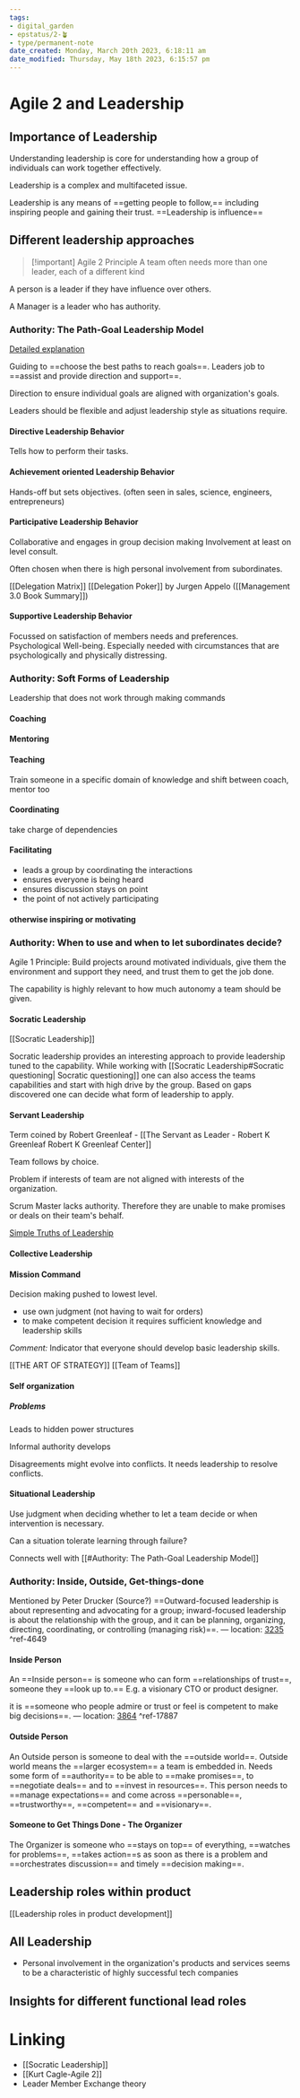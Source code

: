 ```yaml
---
tags: 
- digital_garden
- epstatus/2-🪴
- type/permanent-note
date_created: Monday, March 20th 2023, 6:18:11 am
date_modified: Thursday, May 18th 2023, 6:15:57 pm
---
```

# Agile 2 and Leadership
## Importance of Leadership
Understanding leadership is core for understanding how a group of individuals can work together effectively.

Leadership is a complex and multifaceted issue. 

Leadership is any means of ==getting people to follow,== including inspiring people and gaining their trust. ==Leadership is influence==


## Different leadership approaches
> [!important] Agile 2 Principle
> A team often needs more than one leader, each of a different kind
> 

A person is a leader if they have influence over others.

A Manager is a leader who has authority.

### Authority: The Path-Goal Leadership Model
[Detailed explanation](https://en.wikipedia.org/wiki/Path%E2%80%93goal_theory)

Guiding to ==choose the best paths to reach goals==. Leaders job to ==assist and provide direction and support==. 

Direction to ensure individual goals are aligned with organization's goals. 

Leaders should be flexible and adjust leadership style as situations require.

#### Directive Leadership Behavior
Tells how to perform their tasks.

#### Achievement oriented Leadership Behavior
Hands-off but sets objectives. (often seen in sales, science, engineers, entrepreneurs)

#### Participative Leadership Behavior
Collaborative and engages in group decision making
Involvement at least on level consult.

Often chosen when there is high personal involvement from subordinates.

[[Delegation Matrix]]
[[Delegation Poker]] by Jurgen Appelo ([[Management 3.0 Book Summary]])

#### Supportive Leadership Behavior
Focussed on satisfaction of members needs and preferences. Psychological Well-being. Especially needed with circumstances that are psychologically and physically distressing.


### Authority: Soft Forms of Leadership
Leadership that does not work through making commands

#### Coaching

#### Mentoring

#### Teaching
Train someone in a specific domain of knowledge and shift between coach, mentor too

#### Coordinating
take charge of dependencies

#### Facilitating
+ leads a group by coordinating the interactions 
+ ensures everyone is being heard 
+ ensures discussion stays on point
+ the point of not actively participating 

#### otherwise inspiring or motivating

### Authority: When to use and when to let subordinates decide?
Agile 1 Principle: Build projects around motivated individuals, give them the environment and support they need, and trust them to get the job done.

The capability is highly relevant to how much autonomy a team should be given.

#### Socratic Leadership
[[Socratic Leadership]]

Socratic leadership provides an interesting approach to provide leadership tuned to the capability. 
While working with [[Socratic Leadership#Socratic questioning| Socratic questioning]] one can also access the teams capabilities and start with high drive by the group. 
Based on gaps discovered one can decide what form of leadership to apply.

#### Servant Leadership
Term coined by Robert Greenleaf - [[The Servant as Leader - Robert K Greenleaf Robert K Greenleaf Center]]

Team follows by choice.

Problem if interests of team are not aligned with interests of the organization.

Scrum Master lacks authority. Therefore they are unable to make promises or deals on their team's behalf.

[Simple Truths of Leadership](https://www.blinkist.com/en/app/books/simple-truths-of-leadership-en)

#### Collective Leadership

#### Mission Command
Decision making pushed to lowest level. 
+ use own judgment (not having to wait for orders)
+ to make competent decision it requires sufficient knowledge and leadership skills

*Comment:* Indicator that everyone should develop basic leadership skills.

[[THE ART OF STRATEGY]]
[[Team of Teams]]

#### Self organization
##### Problems 
Leads to hidden power structures

Informal authority develops

Disagreements might evolve into conflicts. It needs leadership to resolve conflicts.

#### Situational Leadership
Use judgment when deciding whether to let a team decide or when intervention is necessary.

Can a situation tolerate learning through failure?

Connects well with [[#Authority: The Path-Goal Leadership Model]]

### Authority: Inside, Outside, Get-things-done
Mentioned  by Peter Drucker (Source?)
==Outward-focused leadership is about representing and advocating for a group; inward-focused leadership is about the relationship with the group, and it can be planning, organizing, directing, coordinating, or controlling (managing risk)==. — location: [3235](kindle://book?action=open&asin=B08TPJWLHC&location=3235) ^ref-4649

#### Inside Person
An ==Inside person== is someone who can form ==relationships of trust==, someone they ==look up to.== E.g. a visionary CTO or product designer.

it is ==someone who people admire or trust or feel is competent to make big decisions==. — location: [3864](kindle://book?action=open&asin=B08TPJWLHC&location=3864) ^ref-17887


#### Outside Person
An Outside person is someone to deal with the ==outside world==. Outside world means the ==larger ecosystem== a team is embedded in.
Needs some form of ==authority== to be able to ==make promises==, to ==negotiate deals== and to ==invest in resources==. 
This person needs to ==manage expectations== and come across ==personable==, ==trustworthy==, ==competent== and ==visionary==.

#### Someone to Get Things Done - The Organizer
The Organizer is someone who ==stays on top== of everything, ==watches for problems==, ==takes action==s as soon as there is a problem and ==orchestrates discussion== and timely ==decision making==.

## Leadership roles within product
[[Leadership roles in product development]]


## All Leadership
+ Personal involvement in the organization's products and services seems to be a characteristic of highly successful tech companies

## Insights for different functional lead roles


# Linking
+ [[Socratic Leadership]]
+ [[Kurt Cagle-Agile 2]]
+ Leader Member Exchange theory

